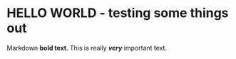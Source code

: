 HELLO WORLD - testing some things out
=====================================
Markdown **bold text**.	
This is really ***very*** important text.	
